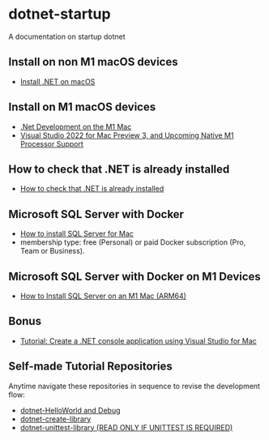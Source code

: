 # dotnet-startup

A documentation on startup dotnet

## Install on non M1 macOS devices 
- [Install .NET on macOS](https://learn.microsoft.com/en-us/dotnet/core/install/macos)

## Install on M1 macOS devices
- [.Net Development on the M1 Mac](https://maartenmerken.medium.com/net-development-on-the-m1-mac-48d720a5a843)
- [Visual Studio 2022 for Mac Preview 3, and Upcoming Native M1 Processor Support](https://devblogs.microsoft.com/visualstudio/visual-studio-2022-for-mac-preview-3-and-upcoming-native-m1-processor-support/)

## How to check that .NET is already installed
- [How to check that .NET is already installed](https://learn.microsoft.com/en-us/dotnet/core/install/how-to-detect-installed-versions?pivots=os-macos)

## Microsoft SQL Server with Docker
- [How to install SQL Server for Mac](https://setapp.com/how-to/install-sql-server)
- membership type: free (Personal) or paid Docker subscription (Pro, Team or Business).

## Microsoft SQL Server with Docker on M1 Devices
- [How to Install SQL Server on an M1 Mac (ARM64)](https://database.guide/how-to-install-sql-server-on-an-m1-mac-arm64/)

## Bonus
- [Tutorial: Create a .NET console application using Visual Studio for Mac](https://learn.microsoft.com/en-us/dotnet/core/tutorials/with-visual-studio-mac)

## Self-made Tutorial Repositories

Anytime navigate these repositories in sequence to revise the development flow:

- [dotnet-HelloWorld and Debug](https://github.com/mondayrris/dotnet-HelloWorld)
- [dotnet-create-library](https://github.com/mondayrris/dotnet-create-library)
- [dotnet-unittest-library (READ ONLY IF UNITTEST IS REQUIRED)](https://github.com/mondayrris/dotnet-unittest-library)
